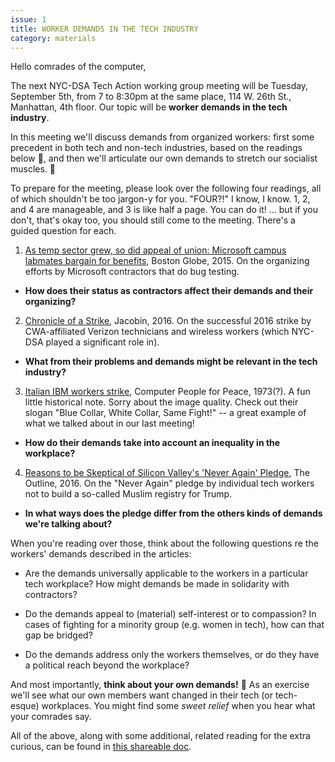 ```yaml
---
issue: 1
title: WORKER DEMANDS IN THE TECH INDUSTRY
category: materials
---
```

Hello comrades of the computer,

The next NYC-DSA Tech Action working group meeting will be Tuesday, September 5th, from 7 to 8:30pm at the same place, 114 W. 26th St., Manhattan, 4th floor. Our topic will be **worker demands in the tech industry**.

In this meeting we'll discuss demands from organized workers: first some precedent in both tech and non-tech industries, based on the readings below 📕, and then we'll articulate our own demands to stretch our socialist muscles. 💪

To prepare for the meeting, please look over the following four readings, all of which shouldn't be too jargon-y for you. "FOUR?!" I know, I know. 1, 2, and 4 are manageable, and 3 is like half a page. You can do it! ... but if you don't, that's okay too, you should still come to the meeting. There's a guided question for each.

1. [As temp sector grew, so did appeal of union: Microsoft campus labmates bargain for benefits](https://www.bostonglobe.com/business/2015/01/13/union-for-temporary-workers-speaks-demands-growing-sector/iXlaeB763s0E1gwLZimZ1M/story.html), Boston Globe, 2015. On the organizing efforts by Microsoft contractors that do bug testing.

* **How does their status as contractors affect their demands and their organizing?**

2. [Chronicle of a Strike](https://www.jacobinmag.com/2016/05/verizon-strike-fios-cwa-union-replacements/), Jacobin, 2016. On the successful 2016 strike by CWA-affiliated Verizon technicians and wireless workers (which NYC-DSA played a significant role in).

* **What from their problems and demands might be relevant in the tech industry?**

3. [Italian IBM workers strike](https://drive.google.com/file/d/0BwGaHQ-JvwEMOV9uSDlKVWRNZE0/view?usp=sharing), Computer People for Peace, 1973(?). A fun little historical note. Sorry about the image quality. Check out their slogan "Blue Collar, White Collar, Same Fight!" -- a great example of what we talked about in our last meeting!

* **How do their demands take into account an inequality in the workplace?**

4. [Reasons to be Skeptical of Silicon Valley's 'Never Again' Pledge](https://theoutline.com/post/591/reasons-to-be-skeptical-of-silicon-valley-s-latest-pledge), The Outline, 2016. On the "Never Again" pledge by individual tech workers not to build a so-called Muslim registry for Trump.

* **In what ways does the pledge differ from the others kinds of demands we're talking about?**

When you're reading over those, think about the following questions re the workers' demands described in the articles:

* Are the demands universally applicable to the workers in a particular tech workplace? How might demands be made in solidarity with contractors?

* Do the demands appeal to (material) self-interest or to compassion? In cases of fighting for a minority group (e.g. women in tech), how can that gap be bridged?

* Do the demands address only the workers themselves, or do they have a political reach beyond the workplace?

And most importantly, **think about your own demands!** 🤔 As an exercise we'll see what our own members want changed in their tech (or tech-esque) workplaces. You might find some *sweet relief* when you hear what your comrades say.

All of the above, along with some additional, related reading for the extra curious, can be found in [this shareable doc](https://docs.google.com/document/d/1_Oup_dl5BnGmY0zIUiN91vS6-IPLjlQJYc1a-kbrQwY/edit?usp=drivesdk).
